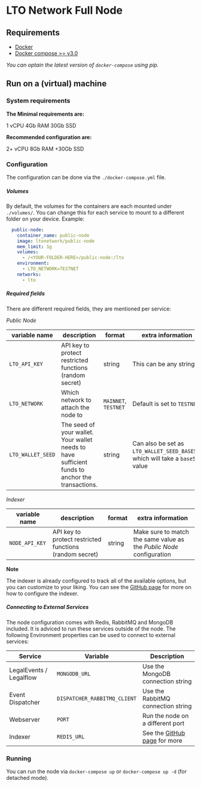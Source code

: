# LTO Network Full Node

## Requirements

- [Docker](https://www.docker.com/)
- [Docker compose >= v3.0](https://docs.docker.com/compose/)

_You can optain the latest version of `docker-compose` using pip._

## Run on a (virtual) machine

### System requirements

**The Minimal requirements are:**

1 vCPU
4Gb RAM
30Gb SSD

**Recommended configuration are:**

2+ vCPU
8Gb RAM
+30Gb SSD


### Configuration

The configuration can be done via the `./docker-compose.yml` file.

##### Volumes

By default, the volumes for the containers are each mounted under `./volumes/`. You can change this for each service to mount to a different folder on your device. Example:

```yml
  public-node:
    container_name: public-node
    image: ltonetwork/public-node
    mem_limit: 1g
    volumes:
      - /<YOUR-FOLDER-HERE>/public-node:/lto
    environment:
      - LTO_NETWORK=TESTNET
    networks:
      - lto
```

##### Required fields

There are different required fields, they are mentioned per service:

*Public Node*

| variable name          | description                                                                                      | format                 | extra information                                                             |
| ---------------------- | ------------------------------------------------------------------------------------------------ | ---------------------- | ----------------------------------------------------------------------------- |
| `LTO_API_KEY`          | API key  to protect restricted functions (random secret)                                         | string                 | This can be any string                                                        |
| `LTO_NETWORK`          | Which network to attach the node to                                                              | `MAINNET`, `TESTNET`   | Default is set to `TESTNET`                                                   |
| `LTO_WALLET_SEED`      | The seed of your wallet. Your wallet needs to have sufficient funds to anchor the transactions.  | string                 | Can also be set as `LTO_WALLET_SEED_BASE58`, which will take a `base58` value |

*Indexer*

| variable name          | description                                                                                      | format                 | extra information                                                             |
| ---------------------- | ------------------------------------------------------------------------------------------------ | ---------------------- | ----------------------------------------------------------------------------- |
| `NODE_API_KEY`         | API key  to protect restricted functions (random secret)                                         | string                 | Make sure to match the same value as the *Public Node* configuration          |

**Note**

The indexer is already configured to track all of the available options, but you can customize to your liking. You can see the [GitHub page](https://github.com/ltonetwork/indexer#configuration) for more on how to configure the indexer.

##### Connecting to External Services

The node configuration comes with Redis, RabbitMQ and MongoDB included. It is adviced to run these services outside of 
the node. The following Environment properties can be used to connect to external services:

| Service                   | Variable                    | Description                                                                         |
| ------------------------- | ----------------------------| ----------------------------------------------------------------------------------- |
| LegalEvents / Legalflow   | `MONGODB_URL`                 | Use the MongoDB connection string                                                   |
| Event Dispatcher          | `DISPATCHER_RABBITMQ_CLIENT`  | Use the RabbitMQ connection string                                                  |
| Webserver                 | `PORT`                        | Run the node on a different port                                                    |
| Indexer                   | `REDIS_URL`                   | See the [GitHub page](https://github.com/ltonetwork/indexer#configuration) for more |

### Running

You can run the node via `docker-compose up` or `docker-compose up -d` (for detached mode).